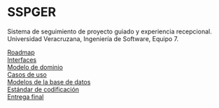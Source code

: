 # SSPGER
Sistema de seguimiento de proyecto guiado y experiencia recepcional.<br>
Universidad Veracruzana, Ingeniería de Software, Equipo 7.

[Roadmap](https://docs.google.com/spreadsheets/d/1xUr6NyV331GcTSxBohCO6obDKAL_tQY8AdkusE7ycVI/edit?usp=sharing)
<br>
[Interfaces](https://drive.google.com/file/d/1_-j-pFXLIRT_fOT7EDjbv1jgcEBk4IM3/view?usp=drivesdk)
<br>
[Modelo de dominio](https://drive.google.com/file/d/1UeNnupi79MY3Ui3nOKebixNY_PUXiaZY/view?amp;usp=embed_facebook)
<br>
[Casos de uso](https://1drv.ms/w/s!AgdsmCGZVKaPlxcawYjlV4dsgYbJ?e=R3hGx8)
<br>
[Modelos de la base de datos](https://drive.google.com/file/d/15xQUhz0pMKhsUGMORKv5BTxl-t-5_C-5/view)
<br>
[Estándar de codificación](https://uvmx-my.sharepoint.com/:w:/g/personal/zs21013875_estudiantes_uv_mx/EbCptpw2HYpItv2jaD74rJUBMyEvVAdo0eyz0Kv_zgCjYw?e=wi9d4n)
<br>
[Entrega final](https://1drv.ms/w/s!AgdsmCGZVKaPlxoC8HZZVHd0SVoJ?e=44smuq)